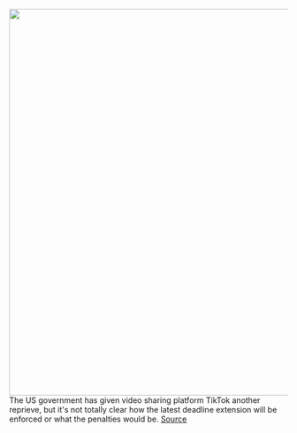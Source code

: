 <img src='https://cdn.vox-cdn.com/thumbor/rjz7puZQr0610GtcSBHyIe0Ph-k=/0x0:2040x1360/1200x800/filters:focal(857x517:1183x843)/cdn.vox-cdn.com/uploads/chorus_image/image/67785943/acastro_200803_1777_tikTok_0001.0.0.jpg' width='700px' /><br/>
The US government has given video sharing platform TikTok another reprieve, but it's not totally clear how the latest deadline extension will be enforced or what the penalties would be.
<a href='https://www.theverge.com/2020/11/13/21564030/us-tiktok-injunction-cfius-deadline-trump-bytedance-china'> Source <a/>